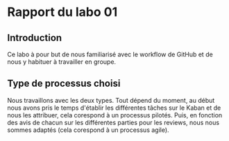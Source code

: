 <h1>Rapport du labo 01</h1>
<h2>Introduction</h2>
Ce labo à pour but de nous familiarisé avec le workflow de GitHub et de nous y habituer à travailler en groupe.

<h2>Type de processus choisi</h2>
Nous travaillons avec les deux types. Tout dépend du moment, au début nous avons pris le temps d'établir les différentes tâches sur le Kaban et de nous les attribuer, 
cela corespond à un processus pilotés. Puis, en fonction des avis de chacun sur les différentes parties pour les reviews, nous nous sommes adaptés (cela corespond à un processus agile).
